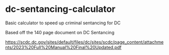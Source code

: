 # dc-sentancing-calculator
Basic calculator to speed up criminal sentancing for DC


Based off the 140 page document on DC Sentancing 

https://scdc.dc.gov/sites/default/files/dc/sites/scdc/page_content/attachments/2023%20Full%20Manual%20Final%20Updated.pdf

